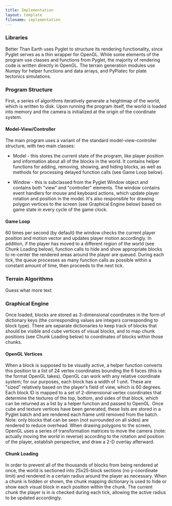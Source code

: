 ```yaml
---
title: Implementation
layout: template
filename: implementation
--- 
```


### Libraries

Better Than Earth uses Pyglet to structure its rendering functionality, since Pyglet serves as a thin wrapper for OpenGL. While some elements of the program use classes and functions from Pyglet, the majority of rendering code is written directly in OpenGL. The terrain generation modules use Numpy for helper functions and data arrays, and PyPlatec for plate tectonics simulations.


### Program Structure

First, a series of algorithms iteratively generate a heightmap of the world, which is written to disk. Upon running the program itself, the world is loaded into memory and the camera is initialized at the origin of the coordinate system. 

#### Model-View/Controller

The main program uses a variant of the standard model-view-controller structure, with two main classes:

* Model - this stores the current state of the program, like player position and information about all of the blocks in the world. It contains helper functions for adding, removing, showing, and hiding blocks, as well as methods for processing delayed function calls (see Game Loop below).

* Window - this is subclassed from the Pyglet Window object and contains both "view" and "controller" elements. The window contains event handlers for mouse and keyboard actions, which update player rotation and position in the model. It's also responsible for drawing polygon vertices to the screen (see Graphical Engine below) based on game state in every cycle of the game clock.

#### Game Loop

60 times per second (by default) the window checks the current player position and motion vector and updates player motion accordingly. In addition, if the player has moved to a different region of the world (see Chunk Loading below), function calls to hide and show appropriate blocks to re-center the rendered areas around the player are queued. During each tick, the queue processes as many function calls as possible within a constant amount of time, then proceeds to the next tick. 


### Terrain Algorithms

Guess what more text


### Graphical Engine

Once loaded, blocks are stored as 3-dimensional coordinates in the form of dictionary keys (the corresponding values are integers corresponding to block type). There are separate dictionaries to keep track of blocks that should be visible and cube vertices of visual blocks, and to map chunk positions (see Chunk Loading below) to coordinates of blocks within those chunks. 

#### OpenGL Vertices

When a block is supposed to be visually active, a helper function converts this position to a list of 24 vertex coordinates bounding the 6 faces (this is the format OpenGL takes). OpenGL can work with any relative coordinate system; for our purposes, each block has a width of 1 unit. These are "sized" relatively based on the player's field of view, which is 60 degrees. Each block ID is mapped to a set of 2-dimensional vertex coordinates that determine the textures of the top, bottom, and sides of that block, which can be returned as a list by a helper function and passed to OpenGL. Once cube and texture vertices have been generated, these lists are stored in a Pyglet batch and are rendered each frame until removed from the batch. Note: only blocks that can be seen (not surrounded on all sides) are rendered to reduce overhead. When drawing polygons to the screen, OpenGL uses a series of transformation matrices to move the camera (note: actually moving the world in reverse) according to the rotation and position of the player, establish perspective, and draw a 2-D overlay afterward.

#### Chunk Loading

In order to prevent all of the thousands of blocks from being rendered at once, the world is sectioned into 25x25-block sections (no y-coordinate limit) and rendered in a certain radius around the player as necessary. When a chunk is hidden or shown, the chunk mapping dictionary is used to hide or show each visual block in each position within the chunk. The current chunk the player is in is checked during each tick, allowing the active radius to be updated accordingly.

